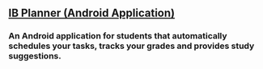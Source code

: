 ## [IB Planner (Android Application)](/IBPlanner/pages/Page_A)
### An Android application for students that automatically schedules your tasks, tracks your grades and provides study suggestions. 
